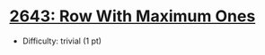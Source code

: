 # [2643: Row With Maximum Ones](https://leetcode.com/problems/row-with-maximum-ones/)
- Difficulty: trivial (1 pt)
        